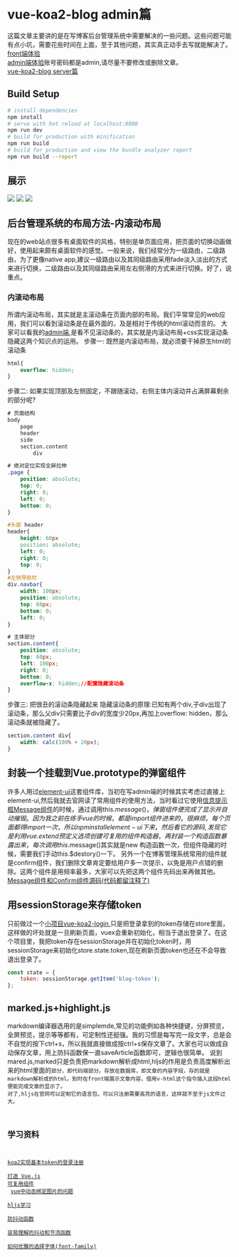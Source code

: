 # vue-koa2-blog admin篇

这篇文章主要讲的是在写博客后台管理系统中需要解决的一些问题。这些问题可能有点小坑，需要花些时间在上面，至于其他问题，其实真正动手去写就能解决了。<br/>
[front端体验](http://139.199.160.102)<br/>
[admin端体验](http://139.199.160.102:8888)账号密码都是admin,请尽量不要修改或删除文章。<br/>
[vue-koa2-blog server篇](https://github.com/sinner77/vue-koa2-blog)

## Build Setup
``` bash
# install dependencies
npm install
# serve with hot reload at localhost:8080
npm run dev
# build for production with minification
npm run build
# build for production and view the bundle analyzer report
npm run build --report
```

## 展示
![](https://ooo.0o0.ooo/2017/06/27/595229a9de5c3.png)
![](https://ooo.0o0.ooo/2017/06/27/59522a43191b0.png)
![](https://ooo.0o0.ooo/2017/06/27/59522a4757b60.png)

## 后台管理系统的布局方法-内滚动布局
现在的web站点很多有桌面软件的风格，特别是单页面应用，把页面的切换动画做好，使用起来颇有桌面软件的感觉。一般来说，我们经常分为一级路由，二级路由，为了更像native app,建议一级路由以及其同级路由采用fade淡入淡出的方式来进行切换，二级路由以及其同级路由采用左右侧滑的方式来进行切换。好了，说重点。
### 内滚动布局
所谓内滚动布局，其实就是主滚动条在页面内部的布局。我们平常常见的web应用，我们可以看到滚动条是在最外面的，及是相对于传统的html滚动而言的。
大家可以看我的[admin端](http://139.199.160.102:8888),是看不见滚动条的，其实就是内滚动布局+css实现滚动条隐藏这两个知识点的运用。
步骤一: 既然是内滚动布局，就必须要干掉原生html的滚动条
```css
html{
    overflow: hidden;
}
```
步骤二: 如果实现顶部及左侧固定，不跟随滚动，右侧主体内滚动并占满屏幕剩余的部分呢?
```html
# 页面结构
body
    page
    header
    side
    section.content
        div
```
```css
# 绝对定位实现全屏拉伸
.page {
    position: absolute;
    top: 0;
    right: 0;
    left: 0;
    bottom: 0;
}
```
```css
#头部 header
header{
    height: 60px
    position: absolute;
    left: 0;
    right: 0;
    top: 0;
}
#左侧导航栏
div.navbar{
    width: 100px;
    position: absolute;
    top: 60px;
    bottom: 0;
    left: 0;
}
```
```css
# 主体部分
section.content{
    position: absolute;
    top: 60px;
    left: 100px;
    right: 0;
    bottom: 0;
    overflow-x: hidden;//配置隐藏滚动条
}
```
步骤三: 把很丑的滚动条隐藏起来
隐藏滚动条的原理:已知有两个div,子div出现了滚动条，那么父div只需要比子div的宽度少20px,再加上overflow: hidden，那么滚动条就被隐藏了。
```css
section.content div{
    width: calc(100% + 20px);
}
```
## 封装一个挂载到Vue.prototype的弹窗组件
许多人用过[element-ui](http://element.eleme.io/#/zh-CN/component/installation)这套组件库，当初在写admin端的时候其实考虑过直接上element-ui,然后我就去官网读了常用组件的使用方法，当时看过它使用[信息提示框Message组件](http://element.eleme.io/#/zh-CN/component/message)的时候，通过调用this.$message()，弹窗组件便完成了显示并自动摧毁。因为我之前在练手vue的时候，都是import组件进来的，很麻烦，每个页面都得import一次，所以npm install element-ui下来，然后看它的源码,发现它是利用vue.extend预定义选项创建可复用的组件构造器，再封装一个构造函数暴露出来，每次调用this.$message()其实就是new 构造函数一次，但组件隐藏的时候，需要我们手动this.$destory()一下。
另外一个在博客管理系统常用的组件就是confirm组件，我们删除文章肯定要给用户多一次提示，以免是用户点错的删除。这两个组件是用频率最多，大家可以先把这两个组件先码出来再做其他。
[Message组件和Confirm组件源码(代码都留注释了)](https://github.com/sinner77/vue-koa2-blog/tree/master/admin/src/components/common)

## 用sessionStorage来存储token
只前做过一个[小项目vue-koa2-login](https://github.com/sinner77/vue-koa2-login),只是把登录拿到的token存储在store里面，这样做的坏处就是一旦刷新页面，vuex会重新初始化，相当于退出登录了。在这个项目里，我把token存在sessionStorage并在初始化token时，用sessionStorage来初始化store.state.token,现在刷新页面token也还在不会导致退出登录了。
```javascript
const state = {
    token: sessionStorage.getItem('blog-token');
};
```
## marked.js+highlight.js
markdown编译器选用的是simplemde,常见的功能例如各种快捷键，分屏预览，全屏预览，提示等等都有，可定制性还挺强。我的习惯是每写完一段文字，总是会不自觉的按下ctrl+s，所以我就直接做成按ctrl+s保存文章了。大家也可以做成自动保存文章，用上防抖函数保一直saveArticle函数即可，逻辑也很简单。
说到mared.js,marked只是负责把markdown解析成html,hljs的作用是负责高度解析出来的html里面的<code>部分，即代码端部分。存放在数据库，即文章的内容字段，存的就是markdown解析成的html。到时在front端展示文章内容，借用v-html这个指令插入这段html便能完成文章的显示了。
对了,hljs在官网可以定制它的语言包，可以只注册需要高亮的语言，这样就不至于js文件过大。

## 学习资料
[koa2实现基本token的登录注册](https://github.com/sinner77/vue-koa2-login)<br/>
[打造 Vue.js 可复用组件](http://www.jianshu.com/p/79a37137e45d)<br/>
[vue中动态绑定图片的问题](http://www.cnblogs.com/hongmaju/p/6877090.html)<br/>
[hljs学习](http://blog.csdn.net/spy19881201/article/details/38866033)<br/>
[防抖动函数](http://jinlong.github.io/2016/04/24/Debouncing-and-Throttling-Explained-Through-Examples/)<br/>
[容易理解的抖动和节流函数](https://segmentfault.com/a/1190000005926579)<br/>
[如何优雅的选择字体(font-family)](https://segmentfault.com/a/1190000006110417)
